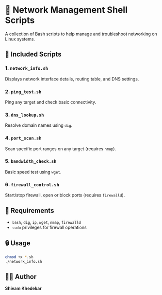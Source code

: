 # 🧠 Network Management Shell Scripts

A collection of Bash scripts to help manage and troubleshoot networking on Linux systems.

## 📁 Included Scripts

### 1. `network_info.sh`
Displays network interface details, routing table, and DNS settings.

### 2. `ping_test.sh`
Ping any target and check basic connectivity.

### 3. `dns_lookup.sh`
Resolve domain names using `dig`.

### 4. `port_scan.sh`
Scan specific port ranges on any target (requires `nmap`).

### 5. `bandwidth_check.sh`
Basic speed test using `wget`.

### 6. `firewall_control.sh`
Start/stop firewall, open or block ports (requires `firewalld`).

## 🔧 Requirements
- `bash`, `dig`, `ip`, `wget`, `nmap`, `firewalld`
- `sudo` privileges for firewall operations

## 🔒 Usage
```bash
chmod +x *.sh
./network_info.sh
```

## 🧑‍💻 Author
**Shivam Khedekar**

